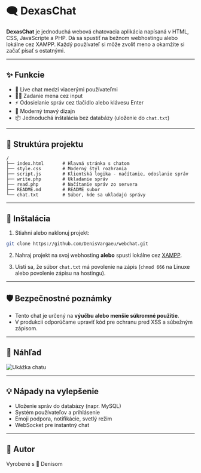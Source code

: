 # 🗨️ DexasChat

**DexasChat** je jednoduchá webová chatovacia aplikácia napísaná v HTML, CSS, JavaScripte a PHP. Dá sa spustiť na bežnom webhostingu alebo lokálne cez XAMPP. Každý používateľ si môže zvoliť meno a okamžite si začať písať s ostatnými.

---

## ✨ Funkcie

- 💬 Live chat medzi viacerými používateľmi
- 🧑‍💻 Zadanie mena cez input
- ⚡ Odosielanie správ cez tlačidlo alebo klávesu Enter
- 🎨 Moderný tmavý dizajn
- 📦 Jednoduchá inštalácia bez databázy (uloženie do `chat.txt`)

---

## 📁 Struktúra projektu

```
/
├── index.html       # Hlavná stránka s chatom
├── style.css        # Moderný štýl rozhrania
├── script.js        # Klientská logika - načítanie, odoslanie správ
├── write.php        # Ukladanie správ
├── read.php         # Načítanie správ zo servera
├── README.md        # README subor
└── chat.txt         # Súbor, kde sa ukladajú správy
```

---

## 🚀 Inštalácia

1. Stiahni alebo naklonuj projekt:
```bash
git clone https://github.com/DenisVargaeu/webchat.git
```

2. Nahraj projekt na svoj webhosting **alebo** spusti lokálne cez [XAMPP](https://www.apachefriends.org/index.html).

3. Uisti sa, že súbor `chat.txt` má povolenie na zápis (`chmod 666` na Linuxe alebo povolenie zápisu na hostingu).

---

## 🛡️ Bezpečnostné poznámky

- Tento chat je určený na **výučbu alebo menšie súkromné použitie**.
- V produkcii odporúčame upraviť kód pre ochranu pred XSS a súbežným zápisom.

---

## 📸 Náhľad

![Ukážka chatu](https://via.placeholder.com/600x300?text=DexasChat+Preview)

---

## 💡 Nápady na vylepšenie

- Uloženie správ do databázy (napr. MySQL)
- Systém používateľov a prihlásenie
- Emoji podpora, notifikácie, svetlý režim
- WebSocket pre instantný chat

---

## 🧠 Autor

Vyrobené s 💚 Denisom 
